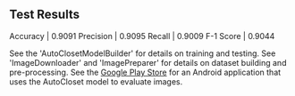 ## Test Results

Accuracy | 0.9091
Precision | 0.9095
Recall | 0.9009
F-1 Score | 0.9044

See the 'AutoClosetModelBuilder' for details on training and testing. See 'ImageDownloader' and 'ImagePreparer' for details on dataset building and pre-processing. See the [Google Play Store](https://play.google.com/store/apps/details?id=com.autocloset.mobile) for an Android application that uses the AutoCloset model to evaluate images.